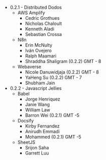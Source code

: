 - 0.2.1 - Distributed Dodos
  - AWS Amplify
    - Cedric    Grothues
    - Nicholas Chaloult
    - Kenneth Aladi
    - Sebastian Crossa
  - N8n
    - Erin McNulty
    - Iván Ovejero
    - Ralph Maamari
    - Shraddha Shaligram (0.2.2) GMT - 8
  - Webaverse
    - Nicole Danuwidjaja (0.2.2) GMT - 8
    - YaHeng Su (0.2.2) GMT - 7
    - Shubham Jain
- 0.2.2 - Javascript Jellies
  - Babel
    - Jorge Henriquez
    - Janie Wang
    - William Law
    - Barron    Wei (0.2.1) GMT -5
  - Docsify
    - Kirby Fernandez
    - Anirudh Emmadi
    - Mohammed (0.2.1) GMT -5
  - SheetJS
    - Srijon Saha
    - Garrett Luu
